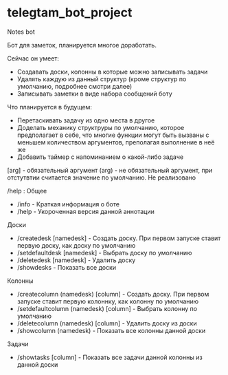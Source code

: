 # telegtam_bot_project
Notes bot

Бот для заметок, планируется многое доработать.

Сейчас он умеет:
  - Создавать доски, колонны в которые можно записывать задачи
  - Удалять каждую из данный структур (кроме структур по умолчанию, подробнее смотри далее)
  - Записывать заметки в виде набора сообщений боту

Что планируется в будущем:
  - Перетаскивать задачу из одно места в другое
  - Доделать механику структруры по умолчанию, которое предполагает в себе, что многие функции могут быть вызваны с меньшем количеством
аргументов, преполагая выполнение в неё же
  - Добавить таймер с напоминанием о какой-либо задаче

[arg] - обязательный аргумент
(arg) - не обязательный аргумент, при отстутвтии считается значение по умолчанию. Не реализовано

/help :
Общее
  - /info - Краткая информация о боте
  - /help - Укороченная версия данной аннотации

Доски
  - /createdesk [namedesk] - Создать доску. При первом запуске ставит первую доску, как доску по умолчанию
  - /setdefaultdesk [namedesk] - Выбрать доску по умолчанию
  - /deletedesk [namedesk] - Удалить доску
  - /showdesks - Показать все доски

Колонны
  - /createcolumn (namedesk) [column] - Создать доску. При первом запуске ставит первую колоннку, как колонну по умолчанию
  - /setdefaultcolumn (namedesk) [column] - Выбрать колонну по умолчанию
  - /deletecolumn (namedesk) [column] - Удалить доску из доски
  - /showcolumn (namedesk) - Показать все колонны данной доски

Задачи
  - /showtasks <namedesk> [column] - Показать все задачи данной колонны из данной доски
